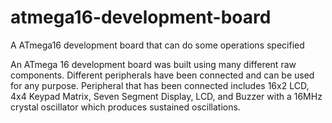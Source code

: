 # atmega16-development-board
A ATmega16 development board that can do some operations specified

An ATmega 16 development board was built using many different raw components. Different peripherals have been connected and can be used for any purpose. Peripheral that has been connected includes 16x2 LCD, 4x4 Keypad Matrix, Seven Segment Display, LCD, and Buzzer with a 16MHz crystal oscillator which produces sustained oscillations.
